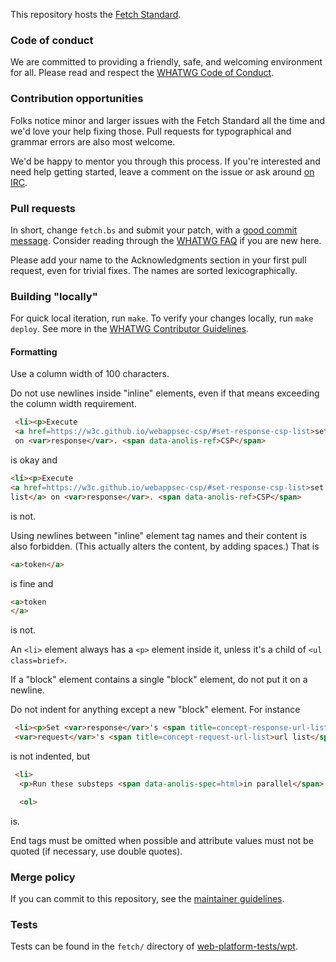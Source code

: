 This repository hosts the [Fetch Standard](https://fetch.spec.whatwg.org/).

### Code of conduct

We are committed to providing a friendly, safe, and welcoming environment for all. Please read and
respect the [WHATWG Code of Conduct](https://whatwg.org/code-of-conduct).

### Contribution opportunities

Folks notice minor and larger issues with the Fetch Standard all the time and we'd love your help
fixing those. Pull requests for typographical and grammar errors are also most welcome.

We'd be happy to mentor you through this process. If you're interested and need help getting
started, leave a comment on the issue or ask around [on IRC](https://whatwg.org/irc).

### Pull requests

In short, change `fetch.bs` and submit your patch, with a
[good commit message](https://github.com/whatwg/meta/blob/master/COMMITTING.md). Consider
reading through the [WHATWG FAQ](https://whatwg.org/faq) if you are new here.

Please add your name to the Acknowledgments section in your first pull request, even for trivial
fixes. The names are sorted lexicographically.

### Building "locally"

For quick local iteration, run `make`. To verify your changes locally, run `make deploy`. See more
in the
[WHATWG Contributor Guidelines](https://github.com/whatwg/meta/blob/master/CONTRIBUTING.md#building).

#### Formatting

Use a column width of 100 characters.

Do not use newlines inside "inline" elements, even if that means exceeding the column width
requirement.
```html
 <li><p>Execute
 <a href=https://w3c.github.io/webappsec-csp/#set-response-csp-list>set <var>response</var>'s CSP list</a>
 on <var>response</var>. <span data-anolis-ref>CSP</span>
```
is okay and
  ```html
 <li><p>Execute
 <a href=https://w3c.github.io/webappsec-csp/#set-response-csp-list>set <var>response</var>'s CSP
 list</a> on <var>response</var>. <span data-anolis-ref>CSP</span>
```
is not.

Using newlines between "inline" element tag names and their content is also forbidden. (This
actually alters the content, by adding spaces.) That is
```html
<a>token</a>
```
is fine and
```html
<a>token
</a>
```
is not.

An `<li>` element always has a `<p>` element inside it, unless it's a child of `<ul class=brief>`.

If a "block" element contains a single "block" element, do not put it on a newline.

Do not indent for anything except a new "block" element. For instance
```html
 <li><p>Set <var>response</var>'s <span title=concept-response-url-list>url list</span> to a copy of
 <var>request</var>'s <span title=concept-request-url-list>url list</span>.
```
is not indented, but
```html
 <li>
  <p>Run these substeps <span data-anolis-spec=html>in parallel</span>:

  <ol>
```
is.

End tags must be omitted when possible and attribute values must not be quoted (if necessary, use
double quotes).

### Merge policy

If you can commit to this repository, see the
[maintainer guidelines](https://github.com/whatwg/meta/blob/master/MAINTAINERS.md).

### Tests

Tests can be found in the `fetch/` directory of
[web-platform-tests/wpt](https://github.com/web-platform-tests/wpt).
